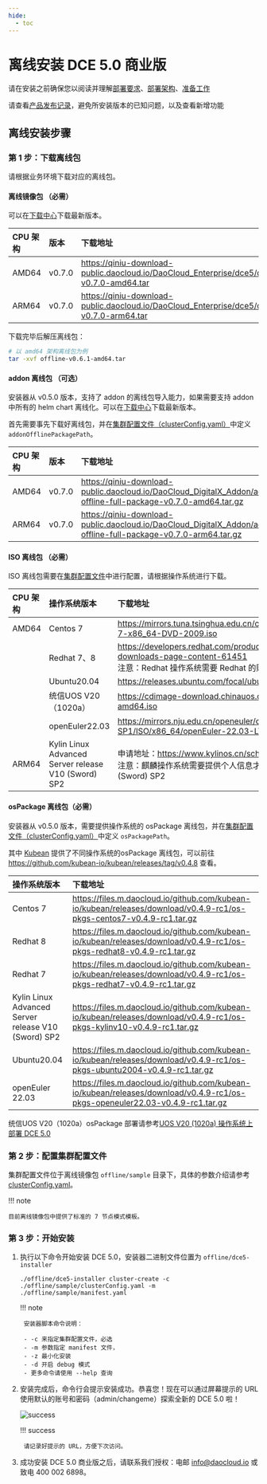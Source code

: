 ```yaml
---
hide:
  - toc
---
```


# 离线安装 DCE 5.0 商业版

请在安装之前确保您以阅读并理解[部署要求](deploy-requirements.md)、[部署架构](deploy-arch.md)、[准备工作](prepare.md)

请查看[产品发布记录](../release-notes.md)，避免所安装版本的已知问题，以及查看新增功能

## 离线安装步骤

### 第 1 步：下载离线包

请根据业务环境下载对应的离线包。

#### 离线镜像包 （必需）

可以在[下载中心](https://docs.daocloud.io/download/dce5/)下载最新版本。

| CPU 架构 | 版本   | 下载地址                                                     |
| :------- | :----- | :----------------------------------------------------------- |
| AMD64    | v0.7.0 | <https://qiniu-download-public.daocloud.io/DaoCloud_Enterprise/dce5/offline-v0.7.0-amd64.tar> |
| ARM64    | v0.7.0 | <https://qiniu-download-public.daocloud.io/DaoCloud_Enterprise/dce5/offline-v0.7.0-arm64.tar> |

下载完毕后解压离线包：

```bash
# 以 amd64 架构离线包为例
tar -xvf offline-v0.6.1-amd64.tar
```

#### addon 离线包 （可选）

安装器从 v0.5.0 版本，支持了 addon 的离线包导入能力，如果需要支持 addon 中所有的 helm chart 离线化。可以在[下载中心](https://docs.daocloud.io/download/dce5/)下载最新版本。

首先需要事先下载好离线包，并在[集群配置文件（clusterConfig.yaml）](./cluster-config.md)中定义 `addonOfflinePackagePath`。

| CPU 架构 | 版本   | 下载地址                                                     |
| :------- | :----- | :----------------------------------------------------------- |
| AMD64    | v0.7.0 | <https://qiniu-download-public.daocloud.io/DaoCloud_DigitalX_Addon/addon-offline-full-package-v0.7.0-amd64.tar.gz> |
| ARM64    | v0.7.0 | <https://qiniu-download-public.daocloud.io/DaoCloud_DigitalX_Addon/addon-offline-full-package-v0.7.0-arm64.tar.gz> |

#### ISO 离线包 （必需）

ISO 离线包需要在[集群配置文件](./cluster-config.md)中进行配置，请根据操作系统进行下载。

| CPU 架构 | 操作系统版本                                        | 下载地址                                                     |
| :------- | :-------------------------------------------------- | :----------------------------------------------------------- |
| AMD64    | Centos 7                                            | <https://mirrors.tuna.tsinghua.edu.cn/centos/7.9.2009/isos/x86_64/CentOS-7-x86_64-DVD-2009.iso> |
|          | Redhat 7、8                                         | <https://developers.redhat.com/products/rhel/download#assembly-field-downloads-page-content-61451> <br />注意：Redhat 操作系统需要 Redhat 的账号才可以下载 |
|          | Ubuntu20.04                                         | <https://releases.ubuntu.com/focal/ubuntu-20.04.6-live-server-amd64.iso> |
|          | 统信UOS V20（1020a）                                | <https://cdimage-download.chinauos.com/uniontechos-server-20-1020a-amd64.iso> |
|          | openEuler22.03                                      | <https://mirrors.nju.edu.cn/openeuler/openEuler-22.03-LTS-SP1/ISO/x86_64/openEuler-22.03-LTS-SP1-x86_64-dvd.iso> |
| ARM64    | Kylin Linux Advanced Server release V10 (Sword) SP2 | 申请地址：<https://www.kylinos.cn/scheme/server/1.html> <br />注意：麒麟操作系统需要提供个人信息才能下载使用，下载时请选择 V10 (Sword) SP2 |

#### osPackage 离线包（必需）

安装器从 v0.5.0 版本，需要提供操作系统的 osPackage 离线包，并在[集群配置文件（clusterConfig.yaml）](./cluster-config.md)中定义 `osPackagePath`。

其中 [Kubean](https://github.com/kubean-io/kubean) 提供了不同操作系统的osPackage 离线包，可以前往 <https://github.com/kubean-io/kubean/releases/tag/v0.4.8> 查看。

| 操作系统版本                                        | 下载地址                                                     |
| :-------------------------------------------------- | :----------------------------------------------------------- |
| Centos 7                                            | <https://files.m.daocloud.io/github.com/kubean-io/kubean/releases/download/v0.4.9-rc1/os-pkgs-centos7-v0.4.9-rc1.tar.gz> |
| Redhat 8                                            | <https://files.m.daocloud.io/github.com/kubean-io/kubean/releases/download/v0.4.9-rc1/os-pkgs-redhat8-v0.4.9-rc1.tar.gz> |
| Redhat 7                                            | <https://files.m.daocloud.io/github.com/kubean-io/kubean/releases/download/v0.4.9-rc1/os-pkgs-redhat7-v0.4.9-rc1.tar.gz> |
| Kylin Linux Advanced Server release V10 (Sword) SP2 | <https://files.m.daocloud.io/github.com/kubean-io/kubean/releases/download/v0.4.9-rc1/os-pkgs-kylinv10-v0.4.9-rc1.tar.gz> |
| Ubuntu20.04                                         | <https://files.m.daocloud.io/github.com/kubean-io/kubean/releases/download/v0.4.9-rc1/os-pkgs-ubuntu2004-v0.4.9-rc1.tar.gz> |
| openEuler 22.03                                     | <https://files.m.daocloud.io/github.com/kubean-io/kubean/releases/download/v0.4.9-rc1/os-pkgs-openeuler22.03-v0.4.9-rc1.tar.gz> |

统信UOS V20（1020a）osPackage 部署请参考[UOS V20 (1020a) 操作系统上部署 DCE 5.0](../os-install/uos-v20-install-dce5.0.md)

### 第 2 步：配置集群配置文件

集群配置文件位于离线镜像包 `offline/sample` 目录下，具体的参数介绍请参考 [clusterConfig.yaml](cluster-config.md)。

!!! note

    目前离线镜像包中提供了标准的 7 节点模式模板。

### 第 3 步：开始安装

1. 执行以下命令开始安装 DCE 5.0，安装器二进制文件位置为 `offline/dce5-installer`

    ```shell
    ./offline/dce5-installer cluster-create -c ./offline/sample/clusterConfig.yaml -m ./offline/sample/manifest.yaml
    ```

    !!! note

        安装器脚本命令说明：
        
        - -c 来指定集群配置文件，必选
        - -m 参数指定 manifest 文件，
        - -z 最小化安装
        - -d 开启 debug 模式
        - 更多命令请使用 --help 查询

1. 安装完成后，命令行会提示安装成功。恭喜您！现在可以通过屏幕提示的 URL 使用默认的账号和密码（admin/changeme）探索全新的 DCE 5.0 啦！

    ![success](https://docs.daocloud.io/daocloud-docs-images/docs/install/images/success.png)

    !!! success

        请记录好提示的 URL，方便下次访问。

1. 成功安装 DCE 5.0 商业版之后，请联系我们授权：电邮 info@daocloud.io 或致电 400 002 6898。
